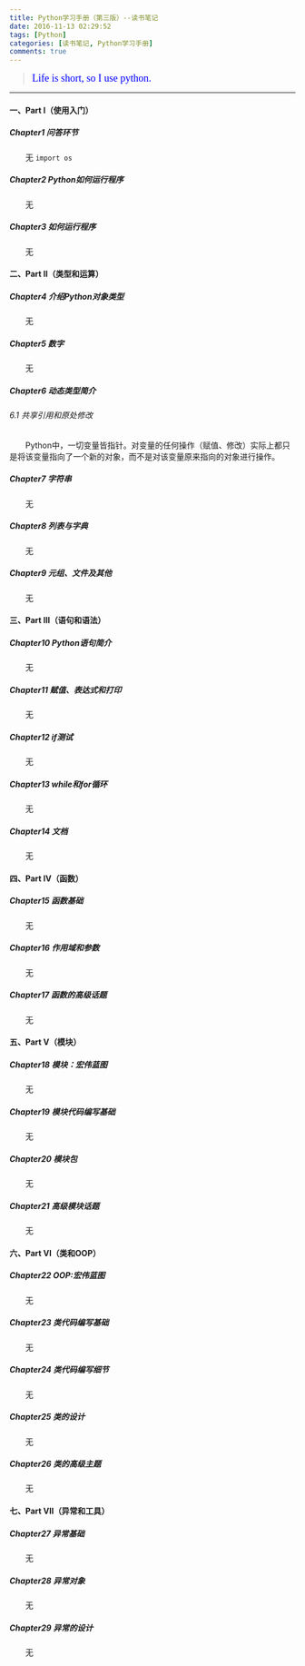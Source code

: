 ```yaml
---
title: Python学习手册（第三版）--读书笔记  
date: 2016-11-13 02:29:52  
tags: [Python]  
categories: [读书笔记, Python学习手册]  
comments: true  
---
```



><font color=#0000FF face="微软雅黑" size=4>Life is short, so I use python.</font>



***


#### 一、Part I（使用入门）
##### Chapter1 问答环节
　　无
`import os`

##### Chapter2 Python如何运行程序
　　无

##### Chapter3 如何运行程序
　　无


#### 二、Part Ⅱ（类型和运算）
##### Chapter4 介绍Python对象类型
　　无

##### Chapter5 数字
　　无

##### Chapter6 动态类型简介
###### 6.1 共享引用和原处修改
　　Python中，一切变量皆指针。对变量的任何操作（赋值、修改）实际上都只是将该变量指向了一个新的对象，而不是对该变量原来指向的对象进行操作。
<!-- more -->

##### Chapter7 字符串
　　无

##### Chapter8 列表与字典
　　无

##### Chapter9 元组、文件及其他
　　无



#### 三、Part Ⅲ（语句和语法）
##### Chapter10 Python语句简介
　　无

##### Chapter11 赋值、表达式和打印
　　无

##### Chapter12 if测试
　　无

##### Chapter13 while和for循环
　　无

##### Chapter14 文档
　　无



#### 四、Part Ⅳ（函数）
##### Chapter15 函数基础
　　无

##### Chapter16 作用域和参数
　　无

##### Chapter17 函数的高级话题
　　无



#### 五、Part Ⅴ（模块）
##### Chapter18 模块：宏伟蓝图
　　无

##### Chapter19 模块代码编写基础
　　无

##### Chapter20 模块包
　　无

##### Chapter21 高级模块话题
　　无



#### 六、Part Ⅵ（类和OOP）
##### Chapter22 OOP:宏伟蓝图
　　无

##### Chapter23 类代码编写基础
　　无

##### Chapter24 类代码编写细节
　　无

##### Chapter25 类的设计
　　无

##### Chapter26 类的高级主题
　　无


#### 七、Part Ⅶ（异常和工具）
##### Chapter27 异常基础
　　无

##### Chapter28 异常对象
　　无

##### Chapter29 异常的设计
　　无
